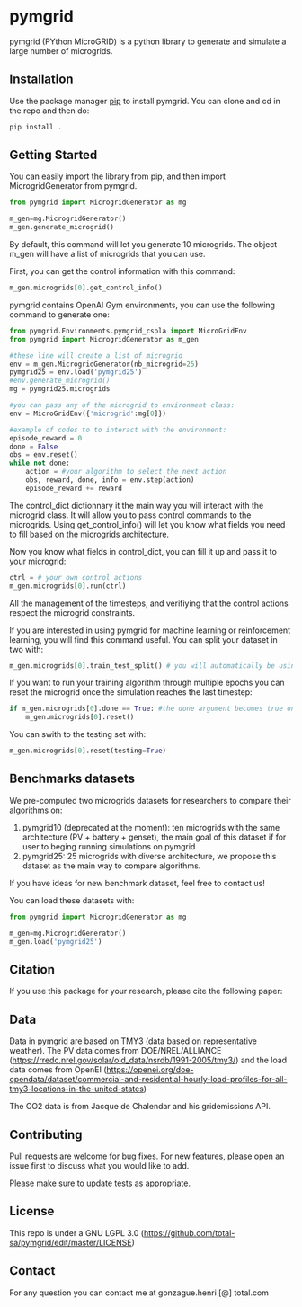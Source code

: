 # pymgrid

pymgrid (PYthon MicroGRID) is a python library to generate and simulate a large number of microgrids.

## Installation

Use the package manager [pip](https://pip.pypa.io/en/stable/) to install pymgrid. You can clone and cd in the repo and then do: 

```bash
pip install .
```

## Getting Started

You can easily import the library from pip, and then import MicrogridGenerator from pymgrid.

```python
from pymgrid import MicrogridGenerator as mg

m_gen=mg.MicrogridGenerator()
m_gen.generate_microgrid()
```

By default, this command will let you generate 10 microgrids. The object m_gen will have a list of microgrids that you can use.

First, you can get the control information with this command:
```python
m_gen.microgrids[0].get_control_info()

```

pymgrid contains OpenAI Gym environments, you can use the following command to generate one:
```python
from pymgrid.Environments.pymgrid_cspla import MicroGridEnv
from pymgrid import MicrogridGenerator as m_gen

#these line will create a list of microgrid
env = m_gen.MicrogridGenerator(nb_microgrid=25)
pymgrid25 = env.load('pymgrid25')
#env.generate_microgrid()
mg = pymgrid25.microgrids

#you can pass any of the microgrid to environment class:
env = MicroGridEnv({'microgrid':mg[0]})

#example of codes to to interact with the environment:
episode_reward = 0
done = False
obs = env.reset()
while not done:
    action = #your algorithm to select the next action
    obs, reward, done, info = env.step(action)
    episode_reward += reward
```

The control_dict dictionnary it the main way you will interact with the microgrid class. It will allow you to pass control commands to the microgrids. Using get_control_info() will let you know what fields you need to fill based on the microgrids architecture.

Now you know what fields in control_dict, you can fill it up and pass it to your microgrid:
```python
ctrl = # your own control actions
m_gen.microgrids[0].run(ctrl)
```
All the management of the timesteps, and verifiying that the control actions respect the microgrid constraints.

If you are interested in using pymgrid for machine learning or reinforcement learning, you will find this command useful.
You can split your dataset in two with:
```python
m_gen.microgrids[0].train_test_split() # you will automatically be using the training set with this command
```
If you want to run your training algorithm through multiple epochs you can reset the microgrid once the simulation reaches the last timestep:
```python
if m_gen.microgrids[0].done == True: #the done argument becomes true once you reache the last timestep of your simulation
    m_gen.microgrids[0].reset() 
```

You can swith to the testing set with:
```python
m_gen.microgrids[0].reset(testing=True)
```

## Benchmarks datasets

We pre-computed two microgrids datasets for researchers to compare their algorithms on:
1. pymgrid10 (deprecated at the moment): ten microgrids with the same architecture (PV + battery + genset), the main goal of this dataset if for user to beging running simulations on pymgrid
2. pymgrid25: 25 microgrids with diverse architecture, we propose this dataset as the main way to compare algorithms.

If you have ideas for new benchmark dataset, feel free to contact us!

You can load these datasets with:
```python
from pymgrid import MicrogridGenerator as mg

m_gen=mg.MicrogridGenerator()
m_gen.load('pymgrid25') 
```
## Citation

If you use this package for your research, please cite the following paper:

## Data

Data in pymgrid are based on TMY3 (data based on representative weather). The PV data comes from DOE/NREL/ALLIANCE (https://rredc.nrel.gov/solar/old_data/nsrdb/1991-2005/tmy3/) and the load data comes from OpenEI (https://openei.org/doe-opendata/dataset/commercial-and-residential-hourly-load-profiles-for-all-tmy3-locations-in-the-united-states)

The CO2 data is from Jacque de Chalendar and his gridemissions API.

## Contributing
Pull requests are welcome for bug fixes. For new features, please open an issue first to discuss what you would like to add.

Please make sure to update tests as appropriate.

## License

This repo is under a GNU LGPL 3.0 (https://github.com/total-sa/pymgrid/edit/master/LICENSE)

## Contact

For any question you can contact me at gonzague.henri [@] total.com
